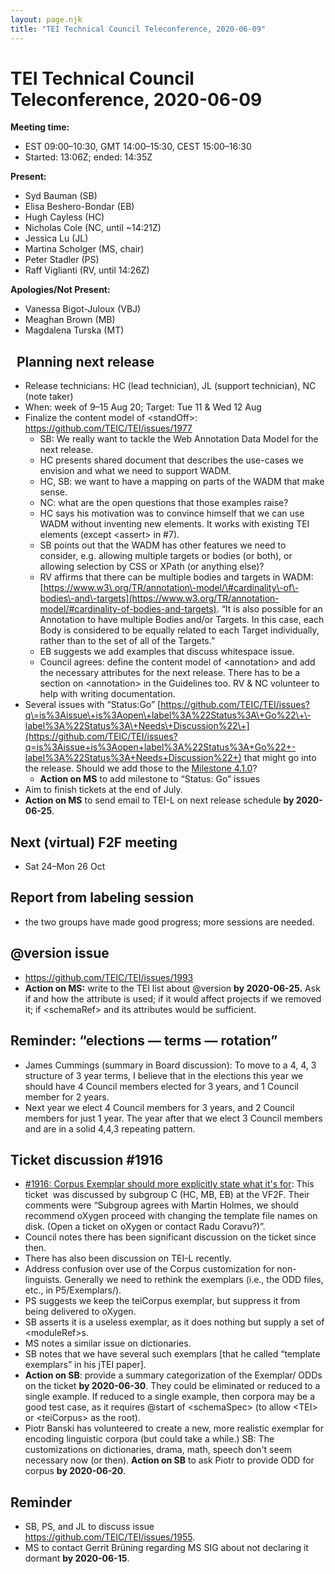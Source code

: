 ```yaml
---
layout: page.njk
title: "TEI Technical Council Teleconference, 2020-06-09"
---
```

# TEI Technical Council Teleconference, 2020-06-09
**Meeting time:**


* EST 09:00–10:30, GMT 14:00–15:30, CEST 15:00–16:30
* Started: 13:06Z; ended: 14:35Z


**Present:**
* Syd Bauman (SB)
* Elisa Beshero\-Bondar (EB)
* Hugh Cayless (HC)
* Nicholas Cole (NC, until \~14:21Z)
* Jessica Lu (JL)
* Martina Scholger (MS, chair)
* Peter Stadler (PS)
* Raff Viglianti (RV, until 14:26Z)


**Apologies/Not Present:**
* Vanessa Bigot\-Juloux (VBJ)
* Meaghan Brown (MB)
* Magdalena Turska (MT)


 
Planning next release
---------------------


* Release technicians: HC (lead technician), JL (support technician), NC (note taker)
* When: week of 9–15 Aug 20; Target: Tue 11 \& Wed 12 Aug
* Finalize the content model of \<standOff\>: <https://github.com/TEIC/TEI/issues/1977>
	+ SB: We really want to tackle the Web Annotation Data Model for the next release.
	+ HC presents shared document that describes the use\-cases we envision and what we need to support WADM.
	+ HC, SB: we want to have a mapping on parts of the WADM that make sense.
	+ NC: what are the open questions that those examples raise?
	+ HC says his motivation was to convince himself that we can use WADM without inventing new elements. It works with existing TEI elements (except \<assert\> in \#7\).
	+ SB points out that the WADM has other features we need to consider, e.g. allowing multiple targets or bodies (or both), or allowing selection by CSS or XPath (or anything else)?
	+ RV affirms that there can be multiple bodies and targets in WADM: [https://www.w3\.org/TR/annotation\-model/\#cardinality\-of\-bodies\-and\-targets](https://www.w3.org/TR/annotation-model/#cardinality-of-bodies-and-targets). “It is also possible for an Annotation to have multiple Bodies and/or Targets. In this case, each Body is considered to be equally related to each Target individually, rather than to the set of all of the Targets.”
	+ EB suggests we add examples that discuss whitespace issue.
	+ Council agrees: define the content model of \<annotation\> and add the necessary attributes for the next release. There has to be a section on \<annotation\> in the Guidelines too. RV \& NC volunteer to help with writing documentation.
* Several issues with “Status:Go” [https://github.com/TEIC/TEI/issues?q\=is%3Aissue\+is%3Aopen\+label%3A%22Status%3A\+Go%22\+\-label%3A%22Status%3A\+Needs\+Discussion%22\+](https://github.com/TEIC/TEI/issues?q=is%3Aissue+is%3Aopen+label%3A%22Status%3A+Go%22+-label%3A%22Status%3A+Needs+Discussion%22+) that might go into the release. Should we add those to the [Milestone 4\.1\.0](https://github.com/TEIC/TEI/milestones/Guidelines%204.1.0)?
	+ **Action on MS** to add milestone to “Status: Go” issues
* Aim to finish tickets at the end of July.
* **Action on MS** to send email to TEI\-L on next release schedule **by 2020\-06\-25**.


Next (virtual) F2F meeting
--------------------------


* Sat 24–Mon 26 Oct


Report from labeling session
----------------------------


* the two groups have made good progress; more sessions are needed.


@version issue
--------------


* <https://github.com/TEIC/TEI/issues/1993>
* **Action on MS:** write to the TEI list about @version **by 2020\-06\-25\.** Ask if and how the attribute is used; if it would affect projects if we removed it; if \<schemaRef\> and its attributes would be sufficient.


Reminder: “elections — terms — rotation”
----------------------------------------


* James Cummings (summary in Board discussion): To move to a 4, 4, 3 structure of 3 year terms, I believe that in the elections this year we should have 4 Council members elected for 3 years, and 1 Council member for 2 years.
* Next year we elect 4 Council members for 3 years, and 2 Council members for just 1 year. The year after that we elect 3 Council members and are in a solid 4,4,3 repeating pattern.


Ticket discussion \#1916
------------------------


* [\#1916: Corpus Exemplar should more explicitly state what it's for](https://github.com/TEIC/TEI/issues/1916): This ticket  was discussed by subgroup C (HC, MB, EB) at the VF2F. Their comments were “Subgroup agrees with Martin Holmes, we should recommend oXygen proceed with changing the template file names on disk. (Open a ticket on oXygen or contact Radu Coravu?)”.
* Council notes there has been significant discussion on the ticket since then.
* There has also been discussion on TEI\-L recently.
* Address confusion over use of the Corpus customization for non\-linguists. Generally we need to rethink the exemplars (i.e., the ODD files, etc., in P5/Exemplars/).
* PS suggests we keep the teiCorpus exemplar, but suppress it from being delivered to oXygen.
* SB asserts it is a useless exemplar, as it does nothing but supply a set of \<moduleRef\>s.
* MS notes a similar issue on dictionaries.
* SB notes that we have several such exemplars \[that he called “template exemplars” in his jTEI paper].
* **Action on SB**: provide a summary categorization of the Exemplar/ ODDs on the ticket **by 2020\-06\-30**. They could be eliminated or reduced to a single example. If reduced to a single example, then corpora may be a good test case, as it requires @start of \<schemaSpec\> (to allow \<TEI\> or \<teiCorpus\> as the root).
* Piotr Banski has volunteered to create a new, more realistic exemplar for encoding linguistic corpora (but could take a while.) SB: The customizations on dictionaries, drama, math, speech don't seem necessary now (or then). **Action on SB** to ask Piotr to provide ODD for corpus **by 2020\-06\-20**.


Reminder
--------


* SB, PS, and JL to discuss issue <https://github.com/TEIC/TEI/issues/1955>.
* MS to contact Gerrit Brüning regarding MS SIG about not declaring it dormant **by 2020\-06\-15**.


 